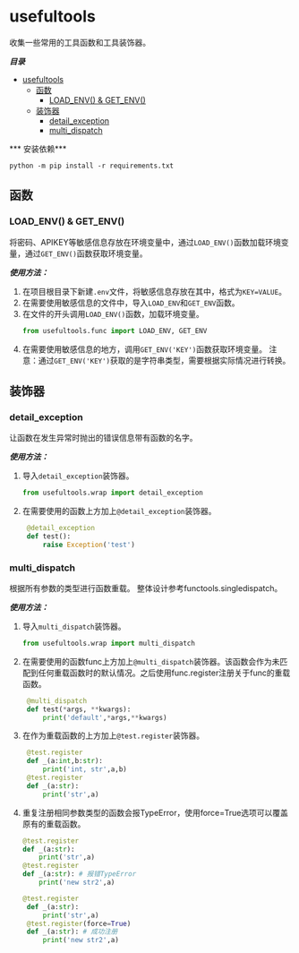 # usefultools
收集一些常用的工具函数和工具装饰器。

***目录***
- [usefultools](#usefultools)
  - [函数](#函数)
    - [LOAD\_ENV() \& GET\_ENV()](#load_env--get_env)
  - [装饰器](#装饰器)
    - [detail\_exception](#detail_exception)
    - [multi\_dispatch](#multi_dispatch)

*** 安装依赖***
```shell
python -m pip install -r requirements.txt
```

## 函数

### LOAD_ENV() & GET_ENV()
将密码、APIKEY等敏感信息存放在环境变量中，通过`LOAD_ENV()`函数加载环境变量，通过`GET_ENV()`函数获取环境变量。

***使用方法：***
1. 在项目根目录下新建`.env`文件，将敏感信息存放在其中，格式为`KEY=VALUE`。
2. 在需要使用敏感信息的文件中，导入`LOAD_ENV`和`GET_ENV`函数。
3. 在文件的开头调用`LOAD_ENV()`函数，加载环境变量。
   ```python
   from usefultools.func import LOAD_ENV, GET_ENV
   ```
4. 在需要使用敏感信息的地方，调用`GET_ENV('KEY')`函数获取环境变量。
注意：通过`GET_ENV('KEY')`获取的是字符串类型，需要根据实际情况进行转换。

## 装饰器

### detail_exception
让函数在发生异常时抛出的错误信息带有函数的名字。

***使用方法：***
1. 导入`detail_exception`装饰器。
   ```python
   from usefultools.wrap import detail_exception
   ```
2. 在需要使用的函数上方加上`@detail_exception`装饰器。
   ```python
    @detail_exception
    def test():
        raise Exception('test')
   ```

### multi_dispatch
根据所有参数的类型进行函数重载。
整体设计参考functools.singledispatch。

***使用方法：***
1. 导入`multi_dispatch`装饰器。
   ```python
   from usefultools.wrap import multi_dispatch
   ```
2. 在需要使用的函数func上方加上`@multi_dispatch`装饰器。该函数会作为未匹配到任何重载函数时的默认情况。之后使用func.register注册关于func的重载函数。
   ```python
    @multi_dispatch
    def test(*args, **kwargs):
        print('default',*args,**kwargs)
   ```
3. 在作为重载函数的上方加上`@test.register`装饰器。
   ```python
    @test.register
    def _(a:int,b:str):
        print('int, str',a,b)
    @test.register
    def _(a:str):
        print('str',a)
   ```
4. 重复注册相同参数类型的函数会报TypeError，使用force=True选项可以覆盖原有的重载函数。
    ```python
   @test.register
    def _(a:str):
        print('str',a)
    @test.register
    def _(a:str): # 报错TypeError
        print('new str2',a)
   ```
   ```python
   @test.register
    def _(a:str):
        print('str',a)
    @test.register(force=True)
    def _(a:str): # 成功注册
        print('new str2',a)
   ```